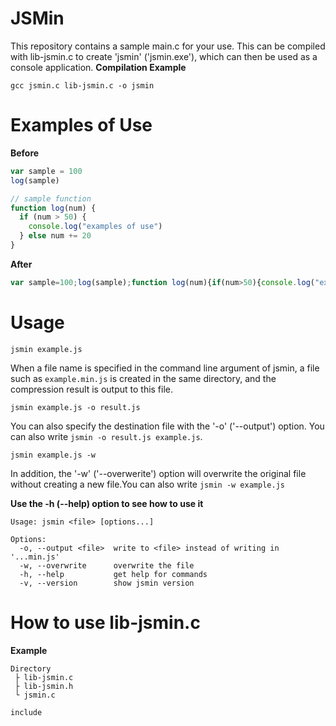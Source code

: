 # JSMin
This repository contains a sample main.c for your use. This can be compiled with lib-jsmin.c to create 'jsmin' ('jsmin.exe'), which can then be used as a console application.
**Compilation Example**
```
gcc jsmin.c lib-jsmin.c -o jsmin
```
# Examples of Use
**Before**
```js
var sample = 100
log(sample)

// sample function
function log(num) {
  if (num > 50) {
    console.log("examples of use")
  } else num += 20
}
```
**After**
```js
var sample=100;log(sample);function log(num){if(num>50){console.log("examples of use")}else num+=20}
```
# Usage
```
jsmin example.js
```
When a file name is specified in the command line argument of jsmin, a file such as `example.min.js` is created in the same directory, and the compression result is output to this file.
```
jsmin example.js -o result.js
```
You can also specify the destination file with the '-o' ('--output') option. You can also write `jsmin -o result.js example.js`.
```
jsmin example.js -w
```
In addition, the '-w' ('--overwerite') option will overwrite the original file without creating a new file.You can also write `jsmin -w example.js`

**Use the -h (--help) option to see how to use it**
```
Usage: jsmin <file> [options...]

Options:
  -o, --output <file>  write to <file> instead of writing in '...min.js'
  -w, --overwrite      overwrite the file
  -h, --help           get help for commands
  -v, --version        show jsmin version
```
# How to use lib-jsmin.c
**Example**
```
Directory
 ├ lib-jsmin.c
 ├ lib-jsmin.h
 └ jsmin.c
```
```c
include
```
